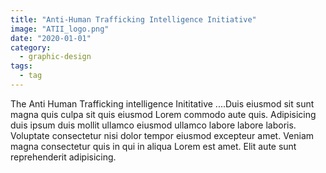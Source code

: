 ```yaml
---
title: "Anti-Human Trafficking Intelligence Initiative"
image: "ATII_logo.png"
date: "2020-01-01"
category:
  - graphic-design
tags:
  - tag
---
```


The Anti Human Trafficking intelligence Inititative ....Duis eiusmod sit sunt magna quis culpa sit quis eiusmod Lorem commodo aute quis. Adipisicing duis ipsum duis mollit ullamco eiusmod ullamco labore labore laboris. Voluptate consectetur nisi dolor tempor eiusmod excepteur amet. Veniam magna consectetur quis in qui in aliqua Lorem est amet. Elit aute sunt reprehenderit adipisicing.
